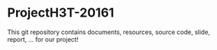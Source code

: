 # ProjectH3T-20161
This git repository contains documents, resources, source code, slide, report, ... for our project!
